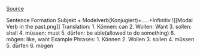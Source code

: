 [Source](https://www.udemy.com/course/german-a2-grammar/learn/lecture/11283396)

Sentence Formation
Subjekt + Modelverb(Konjugiert)+.....+Infinitiv
![[Modal Verb in the past.png]]
Translation:
	1. Können: can
	2. Wollen: Want
	3. sollen: shall
	4. müssen: must
	5. dürfen: be able(allowed to do something)
	6. mögen: like, want
Example Phrases:
	1. Können
	2. Wollen
	3. sollen
	4. müssen
	5. dürfen
	6. mögen